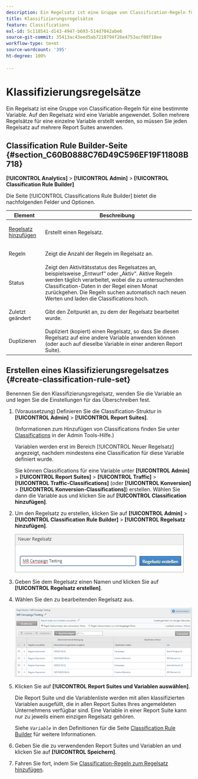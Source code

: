 ```yaml
---
description: Ein Regelsatz ist eine Gruppe von Classification-Regeln für eine bestimmte Variable. Auf den Regelsatz wird eine Variable angewendet. Sollen mehrere Regelsätze für eine einzelne Variable erstellt werden, so müssen Sie jeden Regelsatz auf mehrere Report Suites anwenden.
title: Klassifizierungsregelsätze
feature: Classifications
exl-id: 5c118541-d143-4947-b693-514d7042abe6
source-git-commit: 35413ac43eed5ab7218794f26e4753acf08f18ee
workflow-type: tm+mt
source-wordcount: '395'
ht-degree: 100%

---
```


# Klassifizierungsregelsätze

Ein Regelsatz ist eine Gruppe von Classification-Regeln für eine bestimmte Variable. Auf den Regelsatz wird eine Variable angewendet. Sollen mehrere Regelsätze für eine einzelne Variable erstellt werden, so müssen Sie jeden Regelsatz auf mehrere Report Suites anwenden.

## Classification Rule Builder-Seite  {#section_C60B0888C76D49C596EF19F11808B718}

**[!UICONTROL Analytics]** > **[!UICONTROL Admin]** > **[!UICONTROL Classification Rule Builder]**

Die Seite [!UICONTROL Classifications Rule Builder] bietet die nachfolgenden Felder und Optionen.

<table id="table_A5D92409969747E39E041216A5AA32CD"> 
 <thead> 
  <tr> 
   <th colname="col1" class="entry"> Element </th> 
   <th colname="col2" class="entry"> Beschreibung </th> 
  </tr> 
 </thead>
 <tbody> 
  <tr> 
   <td colname="col1"> <p><a href="/help/components/classifications/crb/classification-rule-set.md"  > Regelsatz hinzufügen</a> </p> </td> 
   <td colname="col2"> <p>Erstellt einen Regelsatz. </p> </td> 
  </tr> 
  <tr> 
   <td colname="col1"> <p>Regeln </p> </td> 
   <td colname="col2"> Zeigt die Anzahl der Regeln im Regelsatz an. </td> 
  </tr> 
  <tr> 
   <td colname="col1"> <p>Status </p> </td> 
   <td colname="col2"> Zeigt den Aktivitätsstatus des Regelsatzes an, beispielsweise „Entwurf“ oder „Aktiv“. Aktive Regeln werden täglich verarbeitet, wobei die zu untersuchenden Classification-Daten in der Regel einen Monat zurückgehen. Die Regeln suchen automatisch nach neuen Werten und laden die Classifications hoch. </td> 
  </tr> 
  <tr> 
   <td colname="col1"> <p>Zuletzt geändert </p> </td> 
   <td colname="col2"> Gibt den Zeitpunkt an, zu dem der Regelsatz bearbeitet wurde. </td> 
  </tr> 
  <tr> 
   <td colname="col1"> <p>Duplizieren </p> </td> 
   <td colname="col2"> Dupliziert (kopiert) einen Regelsatz, so dass Sie diesen Regelsatz auf eine andere Variable anwenden können (oder auch auf dieselbe Variable in einer anderen Report Suite). </td> 
  </tr> 
 </tbody> 
</table>

## Erstellen eines Klassifizierungsregelsatzes {#create-classification-rule-set}

Benennen Sie den Klassifizierungsregelsatz, wenden Sie die Variable an und legen Sie die Einstellungen für das Überschreiben fest.

1. (Voraussetzung) Definieren Sie die Classification-Struktur in **[!UICONTROL Admin]** > **[!UICONTROL Report Suites]**.

   (Informationen zum Hinzufügen von Classifications finden Sie unter [Classifications](https://experienceleague.adobe.com/docs/analytics/components/classifications/c-classifications.html?lang=de) in der Admin Tools-Hilfe.)

   Variablen werden erst im Bereich [!UICONTROL Neuer Regelsatz] angezeigt, nachdem mindestens eine Classification für diese Variable definiert wurde.

   Sie können Classifications für eine Variable unter **[!UICONTROL Admin]** > **[!UICONTROL Report Suites]** > **[!UICONTROL Traffic]** > **[!UICONTROL Traffic-Classifications]** (oder **[!UICONTROL Konversion]** > **[!UICONTROL Konversion-Classifications]**) erstellen. Wählen Sie dann die Variable aus und klicken Sie auf **[!UICONTROL Classification hinzufügen]**.

1. Um den Regelsatz zu erstellen, klicken Sie auf **[!UICONTROL Admin]** > **[!UICONTROL Classification Rule Builder]** > **[!UICONTROL Regelsatz hinzufügen]**.

   ![](assets/new_rule_set.png)

1. Geben Sie dem Regelsatz einen Namen und klicken Sie auf **[!UICONTROL Regelsatz erstellen]**.
1. Wählen Sie den zu bearbeitenden Regelsatz aus.

   ![](assets/classification_rules_page.png)

1. Klicken Sie auf **[!UICONTROL Report Suites und Variablen auswählen]**.

   Die Report Suite und die Variablenliste werden mit allen klassifizierten Variablen ausgefüllt, die in allen Report Suites Ihres angemeldeten Unternehmens verfügbar sind. Eine Variable in einer Report Suite kann nur zu jeweils einem einzigen Regelsatz gehören.

   Siehe *`Variable`* in den Definitionen für die Seite [Classification Rule Builder](/help/components/classifications/crb/classification-rule-definitions.md) für weitere Informationen.
1. Geben Sie die zu verwendenden Report Suites und Variablen an und klicken Sie auf **[!UICONTROL Speichern]**.
1. Fahren Sie fort, indem Sie [Classification-Regeln zum Regelsatz hinzufügen](/help/components/classifications/crb/classification-rule-set.md).
